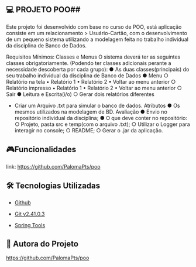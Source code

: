 
## 💻 PROJETO POO##
Este projeto foi desenvolvido com base no curso de POO, está aplicação consiste em um relacionamento > Usuário-Cartão, com o desenvolvimento de um pequeno sistema utilizando a modelagem feita no trabalho individual da disciplina de Banco de Dados.

Requisitos Mínimos:
Classes e Menus
O sistema deverá ter as seguintes classes obrigatoriamente. (Podendo ter classes adicionais
perante a necessidade descoberta por cada grupo):
● As duas classes(principais) do seu trabalho individual da disciplina de Banco de Dados
● Menu
○ Relatório na tela
• Relatório 1
• Relatório 2
• Voltar ao menu anterior
○ Relatório impresso
• Relatório 1
• Relatório 2
• Voltar ao menu anterior
○ Sair
● Leitura e Escrita(i/o)
○ Gerar dois relatórios diferentes

* Criar um Arquivo .txt para simular o banco de dados.
Atributos
● Os mesmos utilizados na modelagem de BD.
Avaliação
● Envio no repositório individual da disciplina;
● O que deve conter no repositório:
○ Projeto, pasta src e temp(com o arquivo .txt);
○ Utilizar o Logger para interagir no console;
○ README;
○ Gerar o .jar da aplicação.

## :video_game:Funcionalidades ## 

link: https://github.com/PalomaPts/poo

## 🛠 Tecnologias Utilizadas ##

- [Github](https://github.com/)

- [Git v2.41.0.3](https://git-scm.com/downloads)
  
- [Spring Tools](https://spring.io/tools)



## :turtle: Autora do Projeto ##
https://github.com/PalomaPts/poo


